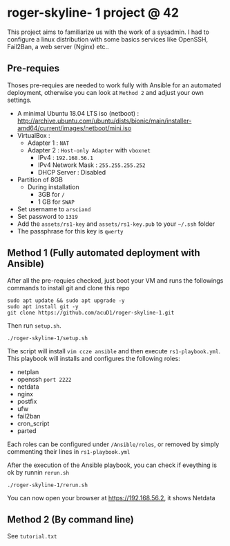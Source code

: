 # roger-skyline- 1 project @ 42

This project aims to familiarize us with the work of a sysadmin. I had to configure a linux distribution with some basics services like OpenSSH, Fail2Ban, a web server (Nginx) etc..

## Pre-requies

Thoses pre-requies are needed to work fully with Ansible for an automated deployment, otherwise you can look at ```Method 2``` and adjust your own settings.
 - A minimal Ubuntu 18.04 LTS iso (netboot) : <http://archive.ubuntu.com/ubuntu/dists/bionic/main/installer-amd64/current/images/netboot/mini.iso>
 - VirtualBox :
   - Adapter 1 : ```NAT```
   - Adapter 2 : ```Host-only Adapter``` with ```vboxnet```
     - IPv4 : ```192.168.56.1```
     - IPv4 Network Mask : ```255.255.255.252```
     - DHCP Server : Disabled
 - Partition of 8GB
   - During installation
     - 3GB for ```/```
     - 1 GB for ```SWAP```
 - Set username to ```arsciand```
 - Set password to ```1319```
 - Add the ```assets/rs1-key``` and ```assets/rs1-key.pub``` to your ```~/.ssh``` folder
 - The passphrase for this key is ```qwerty```

## Method 1 (Fully automated deployment with Ansible)

After all the pre-requies checked, just boot your VM and runs the followings commands to install git and clone this repo
```
sudo apt update && sudo apt upgrade -y
sudo apt install git -y
git clone https://github.com/acuD1/roger-skyline-1.git
```

Then run ```setup.sh```.
```
./roger-skyline-1/setup.sh
```

The script will install ```vim ccze ansible``` and then execute ```rs1-playbook.yml```. This playbook will installs and configures the following roles:
- netplan
- openssh ```port 2222```
- netdata
- nginx
- postfix
- ufw
- fail2ban
- cron_script
- parted

Each roles can be configured under ```/Ansible/roles```, or removed by simply commenting their lines in ```rs1-playbook.yml```

After the execution of the Ansible playbook, you can check if eveything is ok by runnin ```rerun.sh```
```
./roger-skyline-1/rerun.sh
```

You can now open your browser at https://192.168.56.2, it shows Netdata

## Method 2 (By command line)

See ```tutorial.txt```
